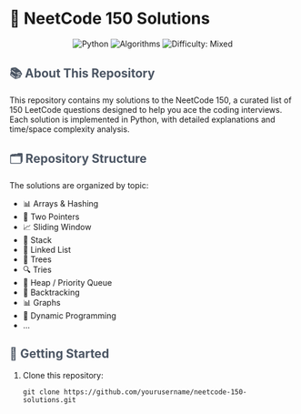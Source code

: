 # 🧠 NeetCode 150 Solutions

<div align="center">
  <img src="https://img.shields.io/badge/Language-Python-3776AB?style=for-the-badge&logo=python&logoColor=white" alt="Python">
  <img src="https://img.shields.io/badge/Focus-Algorithms-4B5563?style=for-the-badge" alt="Algorithms">
  <img src="https://img.shields.io/badge/Difficulty-Mixed-64748B?style=for-the-badge" alt="Difficulty: Mixed">
</div>

## <span style="color: #4B5563;">📚 About This Repository</span>

This repository contains my solutions to the NeetCode 150, a curated list of 150 LeetCode questions designed to help you ace the coding interviews. Each solution is implemented in Python, with detailed explanations and time/space complexity analysis.

## <span style="color: #4B5563;">🗂️ Repository Structure</span>

The solutions are organized by topic:

- 📊 Arrays & Hashing
- 👥 Two Pointers
- 📈 Sliding Window
- 🔄 Stack
- 🔗 Linked List
- 🌳 Trees
- 🔍 Tries
- 🧮 Heap / Priority Queue
- 🔢 Backtracking
- 📊 Graphs
- 🧩 Dynamic Programming
- ...

## <span style="color: #4B5563;">🚀 Getting Started</span>

1. Clone this repository:
   ```
   git clone https://github.com/yourusername/neetcode-150-solutions.git
   ```